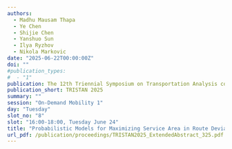 ```yaml
---
authors:
  - Madhu Mausam Thapa
  - Ye Chen
  - Shijie Chen
  - Yanshuo Sun
  - Ilya Ryzhov
  - Nikola Markovic
date: "2025-06-22T00:00:00Z"
doi: ""
#publication_types:
#  - "1"
publication: The 12th Triennial Symposium on Transportation Analysis conference
publication_short: TRISTAN 2025
summary: ""
session: "On-Demand Mobility 1"
day: "Tuesday"
slot_no: "8"
slot: "16:00-18:00, Tuesday June 24"
title: "Probabilistic Models for Maximizing Service Area in Route Deviation Bus Transit Systems"
url_pdf: /publication/proceedings/TRISTAN2025_ExtendedAbstract_325.pdf
---
```

